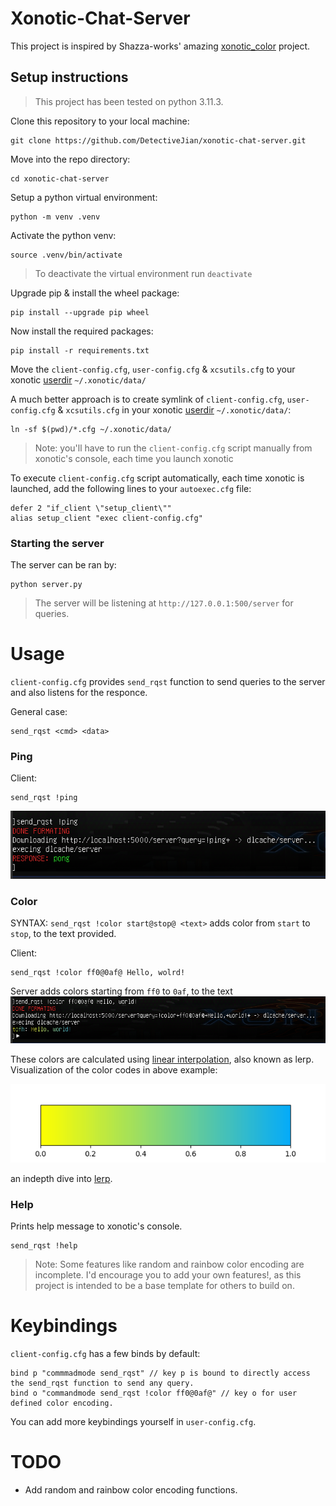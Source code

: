 # Xonotic-Chat-Server

This project is inspired by Shazza-works' amazing [xonotic_color](https://github.com/shazza-works/xonotic_colour) project.

## Setup instructions

>This project has been tested on python 3.11.3.

Clone this repository to your local machine:
```
git clone https://github.com/DetectiveJian/xonotic-chat-server.git
```

Move into the repo directory:
```
cd xonotic-chat-server
```

Setup a python virtual environment:
```
python -m venv .venv
```

Activate the python venv:
```
source .venv/bin/activate
```
>To deactivate the virtual environment run `deactivate`

Upgrade pip & install the wheel package:
```
pip install --upgrade pip wheel
```

Now install the required packages:
```
pip install -r requirements.txt
```

Move the `client-config.cfg`, `user-config.cfg` & `xcsutils.cfg` to your xonotic [userdir](https://xonotic.org/faq/#what-is-the-difference-between-the-config-and-install-directories) `~/.xonotic/data/`

A much better approach is to create symlink of `client-config.cfg`, `user-config.cfg` & `xcsutils.cfg` in your xonotic [userdir](https://xonotic.org/faq/#what-is-the-difference-between-the-config-and-install-directories) `~/.xonotic/data/`:
```
ln -sf $(pwd)/*.cfg ~/.xonotic/data/
```
>Note: you'll have to run the `client-config.cfg` script manually from xonotic's console, each time you launch xonotic

To execute `client-config.cfg` script automatically, each time xonotic is launched, add the following lines to your `autoexec.cfg` file:
```
defer 2 "if_client \"setup_client\""
alias setup_client "exec client-config.cfg"
```

### Starting the server
The server can be ran by:

```
python server.py
```

>The server will be listening at `http://127.0.0.1:500/server` for queries.

# Usage
`client-config.cfg` provides `send_rqst` function to send queries to the server and also listens for the responce.

General case:
```
send_rqst <cmd> <data>
```

### Ping
Client:
```
send_rqst !ping
```

![alt text](examples/ping.png "Ping request")

### Color
SYNTAX: `send_rqst !color start@stop@ <text>` adds color from `start` to `stop`, to the text provided.

Client:
```
send_rqst !color ff0@0af@ Hello, wolrd!
```
Server adds colors starting from `ff0` to `0af`, to the text
![alt text](examples/color.png "Color request example")

These colors are calculated using [linear interpolation](https://en.wikipedia.org/wiki/Linear_interpolation), also known as lerp. Visualization of the color codes in above example:

![alt text](examples/color_interpolation_example.png)

an indepth dive into [lerp](https://youtu.be/YJB1QnEmlTs).

### Help
Prints help message to xonotic's console.
```
send_rqst !help
```

>Note: Some features like random and rainbow color encoding are incomplete.
>I'd encourage you to add your own features!, as this project is intended to be a base template for others to build on.

# Keybindings

`client-config.cfg` has a few binds by default:
```
bind p "commmadmode send_rqst" // key p is bound to directly access the send_rqst function to send any query.
bind o "commandmode send_rqst !color ff0@0af@" // key o for user defined color encoding.
```
You can add more keybindings yourself in `user-config.cfg`.

# TODO
 - Add random and rainbow color encoding functions.
